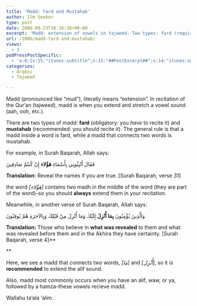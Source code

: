 ```yaml
---
title: 'Madd: Fard and Mustahab'
author: Ilm Seeker
type: post
date: 2006-09-23T16:16:38+00:00
excerpt: 'Madd: extension of vowels in tajweed. Two types: fard (required) for madh inside a word, and mustahab (recommended) for madd that connects words.'
url: /2006/madd-fard-and-mustahab/
views:
  - 3
podPressPostSpecific:
  - 'a:6:{s:15:"itunes:subtitle";s:15:"##PostExcerpt##";s:14:"itunes:summary";s:15:"##PostExcerpt##";s:15:"itunes:keywords";s:17:"##WordPressCats##";s:13:"itunes:author";s:10:"##Global##";s:15:"itunes:explicit";s:2:"No";s:12:"itunes:block";s:2:"No";}'
categories:
  - Arabic
  - Tajweed

---
```

Madd (pronounced like &#8220;mud&#8221;), literally means &#8220;extension&#8221;. In recitation of the Qur&#8217;an (tajweed), madd is when you extend and stretch a vowel sound (aah, ooh, etc.).

There are two types of madd: **fard** (obligatory: you _have_ to recite it) and **mustahab** (recommended: you _should_ recite it). <span class="gem">The general rule is that a madd inside a word is fard, while a madd that connects two words is mustahab.</span>

For example, in Surah Baqarah, Allah says:

<div class="quran">
  فَقَالَ أَنْبِئُونِي بِأَسْمَاءِ <strong>هَؤُلاء</strong> إِنْ كُنتُمْ صَادِقِينَ
</div>

**Translation:** Reveal the names if you are true. [Surah Baqarah, verse 31]

the word <dfn title="haa`ulaa`i">[هَؤُلاء]</dfn> contains two madh in the middle of the word (they are part of the word)&#8211;so you should **always** extend them in your recitation.

Meanwhile, in another verse of Surah Baqarah, Allah says:

<div class="quran">
  وَالَّذِينَ يُؤْمِنُونَ <strong>بِمَا أُنْزِلَ</strong> إِلَيْكَ وَمَا أُنْزِلَ مِنْ قَبْلِكَ وَبِالآخرَةِ هُمْ يُوقِنُونَ
</div>

**Translation:** Those who believe in **what was revealed** to them and what was revealed before them and in the Akhira they have certainty. [Surah Baqarah, verse 4]**
  
** 

Here, we see a madd that connects two words, <dfn title="maa">[مَا]</dfn> and <dfn title="oonzila">[أُنْزِلَ]</dfn>, so it is **recommended** to extend the alif sound.

Also, madd most commonly occurs when you have an alif, waw, or ya, followed by a hamza&#8211;these vowels recieve madd.

Wallahu ta&#8217;ala &#8216;alim.